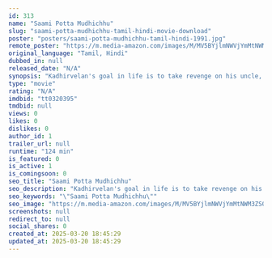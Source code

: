 ```yaml
---
id: 313
name: "Saami Potta Mudhichhu"
slug: "saami-potta-mudhichhu-tamil-hindi-movie-download"
poster: "posters/saami-potta-mudhichhu-tamil-hindi-1991.jpg"
remote_poster: "https://m.media-amazon.com/images/M/MV5BYjlmNWVjYmMtNWM3ZS00ZGU4LTgxOTUtMmIxNmE5ZmU5ZDhjXkEyXkFqcGdeQXVyMjA4OTI5NDQ@._V1_SX300.jpg"
original_language: "Tamil, Hindi"
dubbed_in: null
released_date: "N/A"
synopsis: "Kadhirvelan's goal in life is to take revenge on his uncle, who had killed his grandfather. However, he has a change of heart after meeting his uncle's daughter, Neelaveni."
type: "movie"
rating: "N/A"
imdbid: "tt0320395"
tmdbid: null
views: 0
likes: 0
dislikes: 0
author_id: 1
trailer_url: null
runtime: "124 min"
is_featured: 0
is_active: 1
is_comingsoon: 0
seo_title: "Saami Potta Mudhichhu"
seo_description: "Kadhirvelan's goal in life is to take revenge on his uncle, who had killed his grandfather. However, he has a change of heart after meeting his uncle's daughter, Neelaveni."
seo_keywords: "\"Saami Potta Mudhichhu\""
seo_image: "https://m.media-amazon.com/images/M/MV5BYjlmNWVjYmMtNWM3ZS00ZGU4LTgxOTUtMmIxNmE5ZmU5ZDhjXkEyXkFqcGdeQXVyMjA4OTI5NDQ@._V1_SX300.jpg"
screenshots: null
redirect_to: null
social_shares: 0
created_at: 2025-03-20 18:45:29
updated_at: 2025-03-20 18:45:29
---
```


